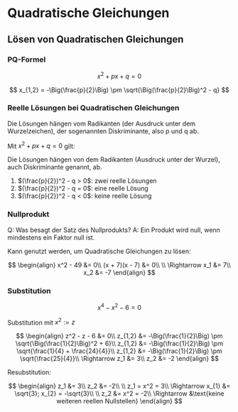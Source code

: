 # Quadratische Gleichungen

## Lösen von Quadratischen Gleichungen

### PQ-Formel

$$
x^2+px+q = 0
$$

$$
x_{1,2} = -\Big(\frac{p}{2}\Big) \pm \sqrt{\Big(\frac{p}{2}\Big)^2 - q}
$$

### Reelle Lösungen bei Quadratischen Gleichungen

Die Lösungen hängen vom Radikanten (der Ausdruck unter dem Wurzelzeichen), der sogenannten Diskriminante, also p und q ab.

Mit $x^2+px+q = 0$ gilt:

Die Lösungen hängen von dem Radikanten (Ausdruck unter der Wurzel), auch Diskriminante genannt, ab.

1. $(\frac{p}{2})^2 - q > 0$: zwei reelle Lösungen
2. $(\frac{p}{2})^2 - q = 0$: eine reelle Lösung
3. $(\frac{p}{2})^2 - q < 0$: keine reelle Lösung

### Nullprodukt

Q: Was besagt der Satz des Nullprodukts?
A: Ein Produkt wird null, wenn mindestens ein Faktor null ist.
<!--ID: 1757918644971-->

Kann genutzt werden, um Quadratische Gleichungen zu lösen:

$$
\begin{align}
x^2 - 49 &= 0\\
(x + 7)(x - 7) &= 0\\
\\
\Rightarrow x_1 &= 7\\
x_2 &= -7
\end{align}
$$

### Substitution

$$
x^4 - x^2 - 6 = 0
$$

Substitution mit $x^2 := z$

$$
\begin{align}
z^2 - z - 6 &= 0\\
z_{1,2} &= -\Big(\frac{1}{2}\Big) \pm \sqrt{\Big(\frac{1}{2}\Big)^2 + 6}\\
z_{1,2} &= -\Big(\frac{1}{2}\Big) \pm \sqrt{\frac{1}{4} + \frac{24}{4}}\\
z_{1,2} &= -\Big(\frac{1}{2}\Big) \pm \sqrt{\frac{25}{4}}\\
\Rightarrow z_1 &= 3\\
z_2 &= -2
\end{align}
$$

Resubstitution:

$$
\begin{align}
z_1 &= 3\\
z_2 &= -2\\
\\
z_1 = x^2 = 3\\
\Rightarrow x_{1} &= \sqrt{3}; x_{2} = -\sqrt{3}\\
\\
z_2 &= x^2 = -2\\
\Rightarrow &\text{keine weiteren reellen Nullstellen}
\end{align}
$$